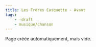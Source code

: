 ```yaml
---
title: Les Frères Casquette - Avant
tags:
    - -draft
    - musique/chanson
---
```


Page créée automatiquement, mais vide.
